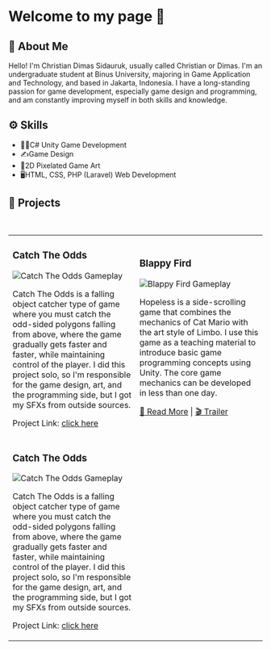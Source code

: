 # Welcome to my page 👋

## 📌 About Me
Hello! I'm Christian Dimas Sidauruk, usually called Christian or Dimas. I'm an undergraduate student at Binus University, majoring in Game Application and Technology, and based in Jakarta, Indonesia. I have a long-standing passion for game development, especially game design and programming, and am constantly improving myself in both skills and knowledge.

## ⚙️ Skills
- 👨‍💻C# Unity Game Development
- ✍️Game Design
- 🎨2D Pixelated Game Art
- 🖥️HTML, CSS, PHP (Laravel) Web Development

## 🚀 Projects

<table>
<tr>
<td width="50%">
<h3>Catch The Odds</h3>
<img src="https://via.placeholder.com/400x220" alt="Catch The Odds Gameplay"/>
<p>
Catch The Odds is a falling object catcher type of game where you must catch the odd-sided polygons falling from above, where the game gradually gets faster and faster, while maintaining control of the player. I did this project solo, so I'm responsible for the game design, art, and the programming side, but I got my SFXs from outside sources. 
</p>
<p>
Project Link: <a href="#">click here</a>
</p>
</td>

<br>

<td width="50%">
<h3>Blappy Fird</h3>
<img src="https://via.placeholder.com/400x220" alt="Blappy Fird Gameplay"/>
<p>
Hopeless is a side-scrolling game that combines the mechanics of Cat Mario with the art style of Limbo. I use this game as a teaching material to introduce basic game programming concepts using Unity. The core game mechanics can be developed in less than one day.
</p>
<p>
<a href="#">🔗 Read More</a> | <a href="#">🎬 Trailer</a>
</p>
</td>
</tr>

<tr>
<td width="50%">
<h3>Catch The Odds</h3>
<img src="https://via.placeholder.com/400x220" alt="Catch The Odds Gameplay"/>
<p>
Catch The Odds is a falling object catcher type of game where you must catch the odd-sided polygons falling from above, where the game gradually gets faster and faster, while maintaining control of the player. I did this project solo, so I'm responsible for the game design, art, and the programming side, but I got my SFXs from outside sources. 
</p>
<p>
Project Link: <a href="#">click here</a>
</p>
</td>
</tr>
</table>


